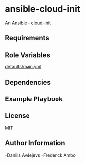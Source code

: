 # ansible-cloud-init

An [Ansible](https://www.ansible.com) - [cloud-init](http://cloud-init.org/)

## Requirements

## Role Variables

[defaults/main.yml](defaults/main.yml)

## Dependencies

## Example Playbook

## License

MIT

## Author Information
 -Daniils Avdejevs
 -Frederick Ambo
